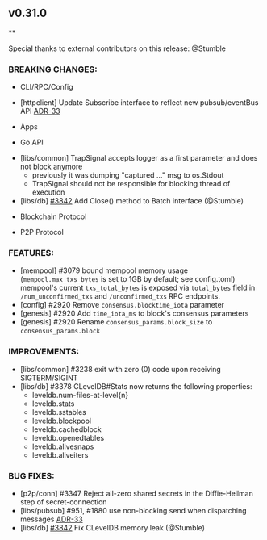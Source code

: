 ## v0.31.0

**

Special thanks to external contributors on this release:
@Stumble

### BREAKING CHANGES:

* CLI/RPC/Config
- [httpclient] Update Subscribe interface to reflect new pubsub/eventBus API [ADR-33](https://github.com/tendermint/tendermint/blob/develop/docs/architecture/adr-033-pubsub.md)

* Apps

* Go API
- [libs/common] TrapSignal accepts logger as a first parameter and does not block anymore
  * previously it was dumping "captured ..." msg to os.Stdout
  * TrapSignal should not be responsible for blocking thread of execution
- [libs/db] [\#3842](https://github.com/cosmos/cosmos-sdk/issues/3842) Add Close() method to Batch interface (@Stumble)

* Blockchain Protocol

* P2P Protocol

### FEATURES:
- [mempool] \#3079 bound mempool memory usage (`mempool.max_txs_bytes` is set to 1GB by default; see config.toml)
  mempool's current `txs_total_bytes` is exposed via `total_bytes` field in
  `/num_unconfirmed_txs` and `/unconfirmed_txs` RPC endpoints.
- [config] \#2920 Remove `consensus.blocktime_iota` parameter
- [genesis] \#2920 Add `time_iota_ms` to block's consensus parameters
- [genesis] \#2920 Rename `consensus_params.block_size` to `consensus_params.block`

### IMPROVEMENTS:
- [libs/common] \#3238 exit with zero (0) code upon receiving SIGTERM/SIGINT
- [libs/db] \#3378 CLevelDB#Stats now returns the following properties:
  - leveldb.num-files-at-level{n}
  - leveldb.stats
  - leveldb.sstables
  - leveldb.blockpool
  - leveldb.cachedblock
  - leveldb.openedtables
  - leveldb.alivesnaps
  - leveldb.aliveiters

### BUG FIXES:
- [p2p/conn] \#3347 Reject all-zero shared secrets in the Diffie-Hellman step of secret-connection
- [libs/pubsub] \#951, \#1880 use non-blocking send when dispatching messages [ADR-33](https://github.com/tendermint/tendermint/blob/develop/docs/architecture/adr-033-pubsub.md)
- [libs/db] [\#3842](https://github.com/cosmos/cosmos-sdk/issues/3842) Fix CLevelDB memory leak (@Stumble)
